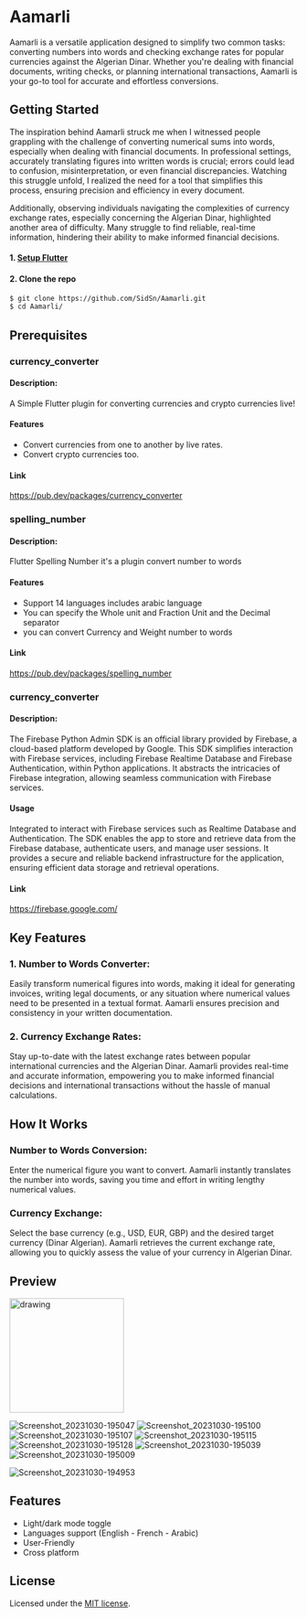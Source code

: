 
# Aamarli

Aamarli is a versatile application designed to simplify two common tasks: converting numbers into words and checking exchange rates for popular currencies against the Algerian Dinar. Whether you're dealing with financial documents, writing checks, or planning international transactions, Aamarli is your go-to tool for accurate and effortless conversions.


## Getting Started
The inspiration behind Aamarli struck me when I witnessed people grappling with the challenge of converting numerical sums into words, especially when dealing with financial documents. In professional settings, accurately translating figures into written words is crucial; errors could lead to confusion, misinterpretation, or even financial discrepancies. Watching this struggle unfold, I realized the need for a tool that simplifies this process, ensuring precision and efficiency in every document.

Additionally, observing individuals navigating the complexities of currency exchange rates, especially concerning the Algerian Dinar, highlighted another area of difficulty. Many struggle to find reliable, real-time information, hindering their ability to make informed financial decisions.

#### 1. [Setup Flutter](https://flutter.io/setup/)

#### 2. Clone the repo

```sh
$ git clone https://github.com/SidSn/Aamarli.git
$ cd Aamarli/
```
## Prerequisites
### currency_converter
#### Description:
A Simple Flutter plugin for converting currencies and crypto currencies live!

#### Features 
+ Convert currencies from one to another by live rates.
+ Convert crypto currencies too.
#### Link
https://pub.dev/packages/currency_converter
### spelling_number
#### Description:
Flutter Spelling Number it's a plugin convert number to words

#### Features 
+ Support 14 languages includes arabic language
+ You can specify the Whole unit and Fraction Unit and the Decimal separator
+ you can convert Currency and Weight number to words

#### Link 
https://pub.dev/packages/spelling_number
### currency_converter
#### Description:
The Firebase Python Admin SDK is an official library provided by Firebase, a cloud-based platform developed by Google. This SDK simplifies interaction with Firebase services, including Firebase Realtime Database and Firebase Authentication, within Python applications. It abstracts the intricacies of Firebase integration, allowing seamless communication with Firebase services.

#### Usage
Integrated to interact with Firebase services such as Realtime Database and Authentication. The SDK enables the app to store and retrieve data from the Firebase database, authenticate users, and manage user sessions. It provides a secure and reliable backend infrastructure for the application, ensuring efficient data storage and retrieval operations.
#### Link 
https://firebase.google.com/

## Key Features
### 1. Number to Words Converter:
Easily transform numerical figures into words, making it ideal for generating invoices, writing legal documents, or any situation where numerical values need to be presented in a textual format. Aamarli ensures precision and consistency in your written documentation.

### 2. Currency Exchange Rates:
Stay up-to-date with the latest exchange rates between popular international currencies and the Algerian Dinar. Aamarli provides real-time and accurate information, empowering you to make informed financial decisions and international transactions without the hassle of manual calculations.

## How It Works
### Number to Words Conversion:

Enter the numerical figure you want to convert.
Aamarli instantly translates the number into words, saving you time and effort in writing lengthy numerical values.
### Currency Exchange:

Select the base currency (e.g., USD, EUR, GBP) and the desired target currency (Dinar Algerian).
Aamarli retrieves the current exchange rate, allowing you to quickly assess the value of your currency in Algerian Dinar.

## Preview
<img src="https://github.com/SidSn/Aamarli/assets/93449816/5bdb9cfa-eba8-47b4-b7ff-eed48832cfc4" alt="drawing" style="width:200px;"/>


![Screenshot_20231030-195047](https://github.com/SidSn/Aamarli/assets/93449816/d12d46e3-fc98-4383-97eb-5246a9ccaf4c)
![Screenshot_20231030-195100](https://github.com/SidSn/Aamarli/assets/93449816/ef264292-7a02-4096-ab00-cbeba54181a0)
![Screenshot_20231030-195107](https://github.com/SidSn/Aamarli/assets/93449816/43c6737f-faf3-40cc-a938-c94e8bc87871)
![Screenshot_20231030-195115](https://github.com/SidSn/Aamarli/assets/93449816/cfbc71d7-d32c-4fed-af3b-08c05f00a107)
![Screenshot_20231030-195128](https://github.com/SidSn/Aamarli/assets/93449816/dae852a3-c586-4a6d-a352-a43278586e85)
![Screenshot_20231030-195039](https://github.com/SidSn/Aamarli/assets/93449816/de398eda-68cb-4a59-a897-6154afb4d478)
![Screenshot_20231030-195009](https://github.com/SidSn/Aamarli/assets/93449816/8a9b41fb-6cdc-4e6b-979a-c477ca8698fc)

![Screenshot_20231030-194953](https://github.com/SidSn/Aamarli/assets/93449816/ff925fea-6cc1-4581-acc4-5aa814d8e34c)

## Features

- Light/dark mode toggle
- Languages support (English - French - Arabic)
- User-Friendly
- Cross platform


## License

Licensed under the [MIT license](https://opensource.org/licenses/MIT).



